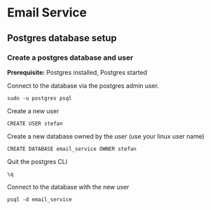 # Email Service

## Postgres database setup

### Create a postgres database and user

**Prerequisite:**
Postgres installed, Postgres started

Connect to the database via the postgres admin user.
```
sudo -u postgres psql
```

Create a new user
```
CREATE USER stefan
```

Create a new database owned by the user (use your linux user name)
```
CREATE DATABASE email_service OWNER stefan
```

Quit the postgres CLI
```
\q
```

Connect to the database with the new user
```
psql -d email_service
```
